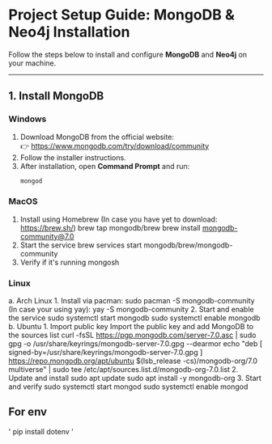 # Project Setup Guide: MongoDB & Neo4j Installation

Follow the steps below to install and configure **MongoDB** and **Neo4j** on your machine.

---

## 1. Install MongoDB

### Windows

1. Download MongoDB from the official website:  
   👉 https://www.mongodb.com/try/download/community
2. Follow the installer instructions.
3. After installation, open **Command Prompt** and run:
   ```bash
   mongod
   ```

### MacOS

1. Install using Homebrew (In case you have yet to download: https://brew.sh/)
   brew tap mongodb/brew
   brew install mongodb-community@7.0
2. Start the service
   brew services start mongodb/brew/mongodb-community
3. Verify if it's running
   mongosh

### Linux

a. Arch Linux 1. Install via pacman:
sudo pacman -S mongodb-community
(In case your using yay):
yay -S mongodb-community 2. Start and enable the service
sudo systemctl start mongodb
sudo systemctl enable mongodb
b. Ubuntu 1. Import public key Import the public key and add MongoDB to the sources list
curl -fsSL https://pgp.mongodb.com/server-7.0.asc | sudo gpg -o /usr/share/keyrings/mongodb-server-7.0.gpg --dearmor
echo "deb [ signed-by=/usr/share/keyrings/mongodb-server-7.0.gpg ] https://repo.mongodb.org/apt/ubuntu $(lsb_release -cs)/mongodb-org/7.0 multiverse" | sudo tee /etc/apt/sources.list.d/mongodb-org-7.0.list 2. Update and install
sudo apt update
sudo apt install -y mongodb-org 3. Start and verify
sudo systemctl start mongod
sudo systemctl enable mongod

## For env

'
pip install dotenv
'
